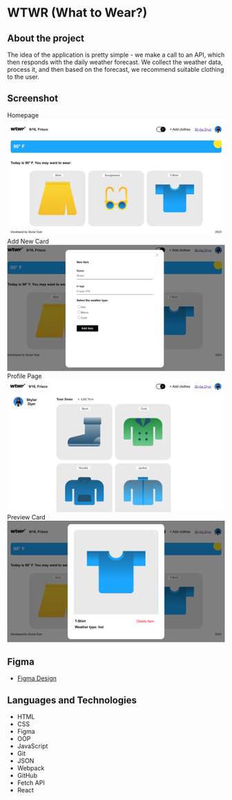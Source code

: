 # WTWR (What to Wear?)

## About the project

The idea of the application is pretty simple - we make a call to an API, which then responds with the daily weather forecast. We collect the weather data, process it, and then based on the forecast, we recommend suitable clothing to the user.

## Screenshot

Homepage
![Homepage](src/images/home-page.png)
Add New Card
![Add new card](src/images/add-new-card.png)
Profile Page
![Profile](src/images/profile.png)
Preview Card
![Preview Card](src/images/preview-card.png)

## Figma

- [Figma Design](https://www.figma.com/file/DTojSwldenF9UPKQZd6RRb/Sprint-10%3A-WTWR)

## Languages and Technologies

- HTML
- CSS
- Figma
- OOP
- JavaScript
- Git
- JSON
- Webpack
- GitHub
- Fetch API
- React